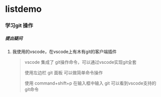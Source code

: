 # listdemo

### 学习git 操作

##### 提出疑问
1. 我使用的vscode，在vscode上有木有git的客户端插件
    >
    > vscode 集成了 git操作命令，可以通过vscode实现git全套
    >
    > 使用左边栏 git 面板 可以做简单命令操作
    >
    > 使用 command+shift+p 在输入框中输入 git 可以看到vscode支持的 git命令